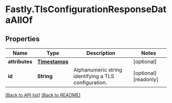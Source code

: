 # Fastly.TlsConfigurationResponseDataAllOf

## Properties

Name | Type | Description | Notes
------------ | ------------- | ------------- | -------------
**attributes** | [**Timestamps**](Timestamps.md) |  | [optional] 
**id** | **String** | Alphanumeric string identifying a TLS configuration. | [optional] [readonly] 



[[Back to API list]](../../README.md#endpoints) [[Back to README]](../../README.md)
